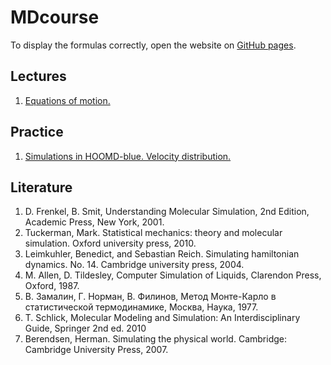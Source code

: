 # MDcourse

To display the formulas correctly, open the website on [GitHub pages](https://vsevolodkleshchenko.github.io/MDcourse/).

## Lectures
1. [Equations of motion.](lectures/lecture1/lecture1.md)

## Practice
1. [Simulations in HOOMD-blue. Velocity distribution.](https://nbviewer.org/github/vsevolodkleshchenko/MDcourse/blob/main/practice/MD_tutorial_and_velocity_distributions.ipynb)

## Literature
1. D. Frenkel, B. Smit, Understanding Molecular Simulation, 2nd Edition, Academic Press, New York, 2001.
2. Tuckerman, Mark. Statistical mechanics: theory and molecular simulation. Oxford university press, 2010.
3. Leimkuhler, Benedict, and Sebastian Reich. Simulating hamiltonian dynamics. No. 14. Cambridge university press, 2004.
4. M. Allen, D. Tildesley, Computer Simulation of Liquids, Clarendon Press, Oxford, 1987.
5. В. Замалин, Г. Норман, В. Филинов, Метод Монте-Карло в статистической термодинамике, Москва, Наука, 1977.
6. T. Schlick, Molecular Modeling and Simulation: An Interdisciplinary Guide, Springer 2nd ed. 2010
7. Berendsen, Herman. Simulating the physical world. Cambridge: Cambridge University Press, 2007.
